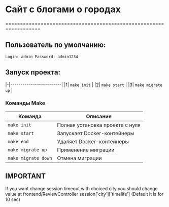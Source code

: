 # Сайт с блогами о городах

==================================================================

## Пользователь по умолчанию:

`
Login: admin
Password: admin1234
`


## Запуск проекта:

|-|-------------------------|
|1| `make init`             |
|2| `make start`            |
|3| `make migrate up`       |

### Команды Make

| Команда                 | Описание                                                        |
|-------------------------|-----------------------------------------------------------------|
| `make init`             | Полная установка проекта с нуля                                 |
| `make start`            | Запускает Docker-контейнеры                                     |
| `make end`              | Удаляет Docker-контейнеры                                       |
| `make migrate up`       | Применение миграции                                             |
| `make migrate down`     | Отмена миграции                                                 |


##  IMPORTANT


If you want change session timeout with choiced city you should change value at frontend/ReviewController session['city']['timelife']
(Default it is for 10 sec)



